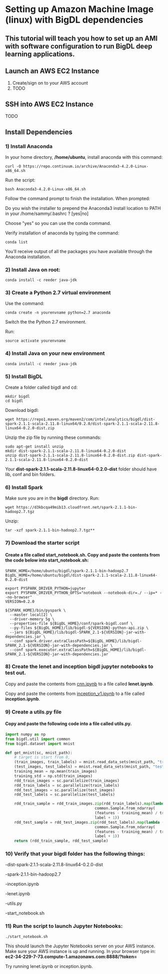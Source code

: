 # Setting up Amazon Machine Image (linux) with BigDL dependencies

## This tutorial will teach you how to set up an AMI with software configuration to run BigDL deep learning applications.

## Launch an AWS EC2 Instance

1) Create/sign on to your AWS account
2) TODO

## SSH into AWS EC2 Instance

TODO

## Install Dependencies

### 1) Install Anaconda
In your home directory, **/home/ubuntu**, install anaconda with this command:
```
curl -O https://repo.continuum.io/archive/Anaconda3-4.2.0-Linux-x86_64.sh
```
Run the script:
```
bash Anaconda3-4.2.0-Linux-x86_64.sh
```
Follow the command prompt to finish the installation. When prompted:

Do you wish the installer to prepend the Anaconda3 install location
to PATH in your /home/sammy/.bashrc ? [yes|no]

Choose "yes" so you can use the conda command.

Verify installation of anaconda by typing the command:
```
conda list
```
You’ll receive output of all the packages you have available through the Anaconda installation.

### 2) Install Java on root:
```
conda install -c reeder java-jdk
```
### 3) Create a Python 2.7 virtual environment

Use the command:
```
conda create -n yourenvname python=2.7 anaconda
```
Switch the the Python 2.7 environment.

Run:
```
source activate yourenvname
```

### 4) Install Java on your new environment

```
conda install -c reeder java-jdk
```

### 5) Install BigDL

Create a folder called bigdl and cd:

```
mkdir bigdl
cd bigdl
```

Download bigdl:

```
wget https://repo1.maven.org/maven2/com/intel/analytics/bigdl/dist-spark-2.1.1-scala-2.11.8-linux64/0.2.0/dist-spark-2.1.1-scala-2.11.8-linux64-0.2.0-dist.zip
```

Unzip the zip file by running these commands:
```
sudo apt-get install unzip
mkdir dist-spark-2.1.1-scala-2.11.8-linux64-0.2.0-dist
unzip dist-spark-2.1.1-scala-2.11.8-linux64-0.2.0-dist.zip dist-spark-2.1.1-scala-2.11.8-linux64-0.2.0-dist
```

Your **dist-spark-2.1.1-scala-2.11.8-linux64-0.2.0-dist** folder should have lib, conf and bin folders.

### 6) Install Spark

Make sure you are in the **bigdl** directory.  Run:
```
wget https://d3kbcqa49mib13.cloudfront.net/spark-2.1.1-bin-hadoop2.7.tgz
```

Unzip:
```
tar -xzf spark-2.1.1-bin-hadoop2.7.tgz**
```

### 7) Download the starter script

#### Create a file called **start_notebook.sh**. Copy and paste the contents from the code below into start_notebook.sh:

```
SPARK_HOME=/home/ubuntu/bigdl/spark-2.1.1-bin-hadoop2.7
BigDL_HOME=/home/ubuntu/bigdl/dist-spark-2.1.1-scala-2.11.8-linux64-0.2.0-dist

export PYSPARK_DRIVER_PYTHON=jupyter
export PYSPARK_DRIVER_PYTHON_OPTS="notebook --notebook-dir=./ --ip=* --no-browser"
VERSION=0.2.0

${SPARK_HOME}/bin/pyspark \
  --master local[2] \
  --driver-memory 5g \
  --properties-file ${BigDL_HOME}/conf/spark-bigdl.conf \
  --py-files ${BigDL_HOME}/lib/bigdl-${VERSION}-python-api.zip \
  --jars ${BigDL_HOME}/lib/bigdl-SPARK_2.1-${VERSION}-jar-with-dependencies.jar \
  --conf spark.driver.extraClassPath=${BigDL_HOME}/lib/bigdl-SPARK_2.1-${VERSION}-jar-with-dependencies.jar \
  --conf spark.executor.extraClassPath=${BigDL_HOME}/lib/bigdl-SPARK_2.1-${VERSION}-jar-with-dependencies.jar
```

### 8) Create the lenet and inception bigdl jupyter notebooks to test out.

Copy and paste the contents from [cnn.ipynb](cnn.ipynb) to a file called **lenet.ipynb**.

Copy and paste the contents from [inception_v1.ipynb](https://github.com/dnielsen/vegnonveg/blob/master/python/inception_v1/inception_v1.ipynb) to a file called **inception.ipynb**.

### 9) Create a utils.py file

#### Copy and paste the following code into a file called **utils.py**.

```python
import numpy as np
from bigdl.util import common
from bigdl.dataset import mnist

def get_mnist(sc, mnist_path):
    # target is start from 0,
    (train_images, train_labels) = mnist.read_data_sets(mnist_path, "train")
    (test_images, test_labels) = mnist.read_data_sets(mnist_path, "test")
    training_mean = np.mean(train_images)
    training_std = np.std(train_images)
    rdd_train_images = sc.parallelize(train_images)
    rdd_train_labels = sc.parallelize(train_labels)
    rdd_test_images = sc.parallelize(test_images)
    rdd_test_labels = sc.parallelize(test_labels)

    rdd_train_sample = rdd_train_images.zip(rdd_train_labels).map(lambda (features, label):
                                        common.Sample.from_ndarray(
                                        (features - training_mean) / training_std,
                                        label + 1))
    rdd_test_sample = rdd_test_images.zip(rdd_test_labels).map(lambda (features, label):
                                        common.Sample.from_ndarray(
                                        (features - training_mean) / training_std,
                                        label + 1))
    return (rdd_train_sample, rdd_test_sample)
```
### 10) Verify that your bigdl folder has the following things:

-dist-spark-2.1.1-scala-2.11.8-linux64-0.2.0-dist

-spark-2.1.1-bin-hadoop2.7

-inception.ipynb    

-lenet.ipynb

-utils.py

-start_notebook.sh

### 11) Run the script to launch Jupyter Notebooks:
```
./start_notebook.sh
```

This should launch the Jupyter Notebooks server on your AWS instance. Make sure your AWS instance is up and running.
In your browser type in: **ec2-34-229-7-73.compute-1.amazonaws.com:8888/?token=<YOUR TOKEN>**

Try running lenet.ipynb or inception.ipynb.
